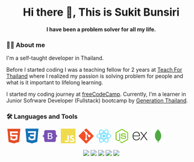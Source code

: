 <h1 align="center"> Hi there 👋, This is Sukit Bunsiri </h1>
<h4 align="center"> I have been a problem solver for all my life. </h4>

### :man_technologist: About me

<p>I'm a self-taught developer in Thailand. </p>
<p>Before I started coding I was a teaching fellow for 2 years at <a href="">Teach For Thailand</a> where I realized my passion is solving problem for people and what is it important to lifelong learning.</p>
<p>I started my coding journey at <a href="https://www.freecodecamp.org">freeCodeCamp</a>. Currently, I'm a learner in Junior Sofrware Developer (Fullstack) bootcamp by <a href="https://thailand.generation.org">Generation Thailand</a>.</p>

### :hammer_and_wrench: Languages and Tools

<p>
<img alt="html5" width="40" height="40" src="asset\icon\html5-plain.svg">&nbsp;
<img alt="css3" width="40" height="40" src="asset\icon\css3-plain.svg">&nbsp;
<img alt="bootstrap" width="40" height="40" src="asset\icon\bootstrap-plain.svg">&nbsp;
<img alt="javascript" width="40" height="40" src="asset\icon\javascript-plain.svg">&nbsp;
<img alt="git" width="40" height="40" src="asset\icon\git-plain.svg">&nbsp;
<img alt="react" width="40" height="40" src="asset\icon\react-original.svg">&nbsp;
<img alt="nodejs" width="40" height="40" src="asset\icon\nodejs-plain.svg">&nbsp;
<img alt="express" width="40" height="40" src="asset\icon\express-original.svg">&nbsp;
<img alt="mongodb" width="40" height="40" src="asset\icon\mongodb-plain.svg">&nbsp;
</p>

<p align="center">
<a target="_blank" href="https://github.com/sukitb?tab=repositories"><img src="https://img.shields.io/badge/SUKITB%20repo-222222?style=for-the-badge&logo=GitHub&logoColor=white"></a>
<a target="_blank" href="https://sukitb.github.io"><img src="https://img.shields.io/badge/Sukitb.github.io-222222?style=for-the-badge&logo=GitHub%20Pages&logoColor=white"></a>
<a target="_blank" href="https://www.linkedin.com/in/sukit-bunsiri-2a2020203/"><img src="https://img.shields.io/badge/LinkedIn-0077B5?style=for-the-badge&logo=linkedin&logoColor=white"></a>
<img src="https://img.shields.io/badge/Twitter-1DA1F2?style=for-the-badge&logo=twitter&logoColor=white">
<a target="_blank" href="https://sukitbunsiri.medium.com"><img src="https://img.shields.io/badge/Medium-12100E?style=for-the-badge&logo=medium&logoColor=white"></a>
</p>
    









